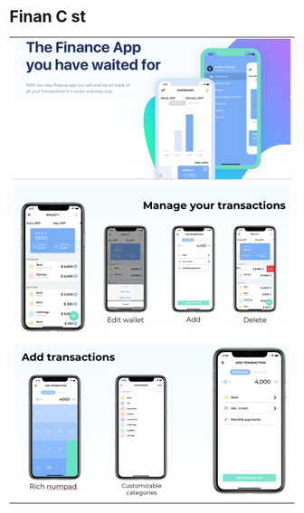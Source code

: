 # Finan C st

<table>
    <tr>
        <td><img src="Images/s1.png"></td>
    </tr>
    <tr>
        <td><img src="Images/s2.png"></td>
    </tr>
    <tr>
        <td><img src="Images/s3.png"></td>
    </tr>
</table>
